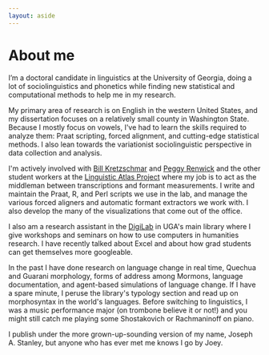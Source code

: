 ```yaml
---
layout: aside
---
```


About me
========

I’m a doctoral candidate in linguistics at the University of Georgia, doing a lot of sociolinguistics and phonetics while finding new statistical and computational methods to help me in my research.

My primary area of research is on English in the western United States, and my dissertation focuses on a relatively small county in Washington State. Because I mostly focus on vowels, I've had to learn the skills required to analyze them: Praat scripting, forced alignment, and cutting-edge statistical methods. I also lean towards the variationist sociolinguistic perspective in data collection and analysis. 

I'm actively involved with <a href="https://www.english.uga.edu/directory/495/detail">Bill Kretzschmar</a> and <a href="https://faculty.franklin.uga.edu/mrenwick/about" title="Peggy Renwick">Peggy Renwick</a> and the other student workers at the <a href="http://www.lap.uga.edu/" title="Linguist Atlas Project">Linguistic Atlas Project</a> where my job is to act as the middleman between transcriptions and formant measurements. I write and maintain the Praat, R, and Perl scripts we use in the lab, and manage the various forced aligners and automatic formant extractors we work with. I also develop the many of the visualizations that come out of the office. 

I also am a research assistant in the <a href="https://digi.uga.edu" title="DigiLab main page">DigiLab</a> in UGA's main library where I give workshops and seminars on how to use computers in humanities research. I have recently talked about Excel and about how grad students can get themselves more googleable. 

In the past I have done research on language change in real time, Quechua and Guarani morphology, forms of address among Mormons, language documentation, and agent-based simulations of language change. If I have a spare minute, I peruse the library's typology section and read up on morphosyntax in the world's languages. Before switching to linguistics, I was a music performance major (on trombone believe it or not!) and you might still catch me playing some Shostakovich or Rachmaninoff on piano.  

I publish under the more grown-up-sounding version of my name, Joseph A. Stanley, but anyone who has ever met me knows I go by Joey.